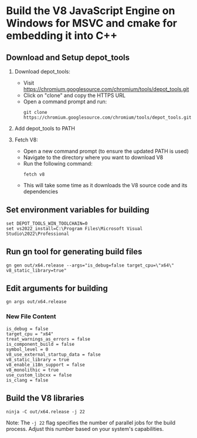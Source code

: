 # Build the V8 JavaScript Engine on Windows for MSVC and cmake for embedding it into C++

## Download and Setup depot_tools
1. Download depot_tools:
   - Visit https://chromium.googlesource.com/chromium/tools/depot_tools.git
   - Click on "clone" and copy the HTTPS URL
   - Open a command prompt and run:
     ```
     git clone https://chromium.googlesource.com/chromium/tools/depot_tools.git
     ```

2. Add depot_tools to PATH

3. Fetch V8:
   - Open a new command prompt (to ensure the updated PATH is used)
   - Navigate to the directory where you want to download V8
   - Run the following command:
     ```
     fetch v8
     ```
   - This will take some time as it downloads the V8 source code and its dependencies

## Set environment variables for building
```
set DEPOT_TOOLS_WIN_TOOLCHAIN=0
set vs2022_install=C:\Program Files\Microsoft Visual Studio\2022\Professional
```

## Run gn tool for generating build files
```
gn gen out/x64.release --args="is_debug=false target_cpu=\"x64\" v8_static_library=true"
```

## Edit arguments for building
```
gn args out/x64.release
```

### New File Content
```
is_debug = false
target_cpu = "x64"
treat_warnings_as_errors = false
is_component_build = false
symbol_level = 0
v8_use_external_startup_data = false
v8_static_library = true
v8_enable_i18n_support = false
v8_monolithic = true
use_custom_libcxx = false
is_clang = false
```

## Build the V8 libraries
```
ninja -C out/x64.release -j 22
```

Note: The `-j 22` flag specifies the number of parallel jobs for the build process. Adjust this number based on your system's capabilities.





